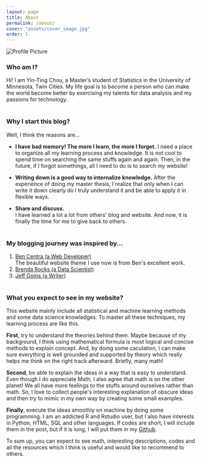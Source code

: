 ```yaml
---
layout: page
title: About
permalink: /about/
cover: "assets/cover_image.jpg"
order: 1
---
```


<img src="{{ site.baseurl }}/assets/profile-placeholder.png" title="Profile Picture" class="profile">

### Who am I?
Hi! I am Yin-Ting Chou, a Master’s student of Statistics in the University of Minnesota, Twin Cities. My life goal is to become a person who can make the world become better by exercising my talents for data analysis and my passions for technology. <br /><br />

### Why I start this blog?
Well, I think the reasons are...
  * **I have bad memory! The more I learn, the more I forget.**
    I need a place to organize all my learning process and knowledge. It is not cool to spend time on searching the same stuffs again and again. Then, in the future, if I forgot somethings, all I need to do is to search my website! <br />

  * **Writing down is a good way to internalize knowledge.**
    After the experience of doing my master thesis, I realize that only when I can write it down clearly do I truly understand it and be able to apply it in flexible ways. <br />
    
  * **Share and discuss.** <br />
    I have learned a lot a lot from others' blog and website. And now, it is finally the time for me to give back to others. <br /><br />

### My blogging journey was inspired by...
1.  [Ben Centra (a Web Developer)](http://bencentra.com/projects/2015/08/19/centrarium.html) <br />The beautiful website theme I use now is from Ben's excellent work.
2.  [Brenda Rocks (a Data Scientist)](https://brendanrocks.com/blogging-with-rmarkdown-knitr-jekyll/)
3.  [Jeff Goins (a Writer)](https://goinswriter.com/why-blog/)  <br /><br />


### What you expect to see in my website?
This website mainly include all statistical and machine learning methods and some data science knowledges. To master all these techniques, my learning process are like this. 

**First**, try to understand the theories behind them. Maybe because of my background, I think using mathematical formula is most logical and concise methods to explain concept. And, by doing some caculation, I can make sure everything is well grounded and supported by theory which really helps me think on the right track afterward. Briefly, many math!

**Second**, be able to explain the ideas in a way that is easy to understand. Even though I do appreciate Math, I also agree that math is on the other planet! We all have more feelings to the stuffs around ourselves rather than math. So, I love to collect people's interesting explanation of obscure ideas and then try to mimic in my own way by creating some small examples. 

**Finally**, execute the ideas smoothly on machine by doing some programming. I am an addicted R and Rstudio user, but I also have interests in Python, HTML, SQL and other languages. If codes are short, I will include them in the post, but if it is long, I will put them in my [Github](https://github.com/choux130). 

To sum up, you can expect to see math, interesting descriptions, codes and all the resources which I think is useful and would like to recommend to others. <br /><br />





